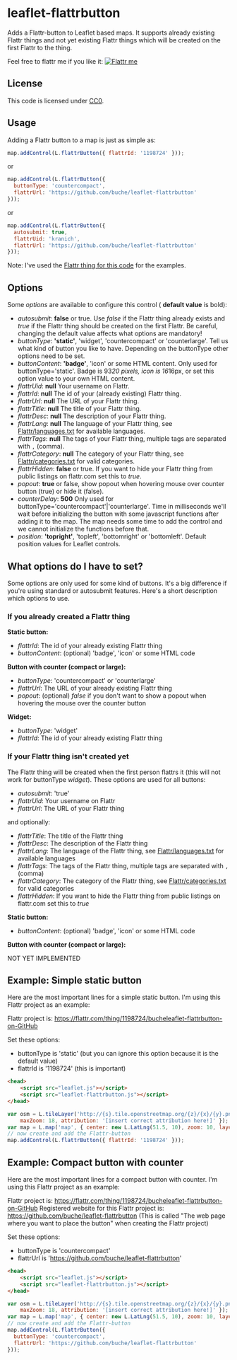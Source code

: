 leaflet-flattrbutton
====================

Adds a Flattr-button to Leaflet based maps. It supports already existing Flattr things and not yet existing Flattr things which will be created on the first Flattr to the thing.

Feel free to flattr me if you like it: [![Flattr me](http://api.flattr.com/button/flattr-badge-large.png)](http://flattr.com/thing/1198724/)

## License

This code is licensed under [CC0](http://creativecommons.org/publicdomain/zero/1.0/ "Creative Commons Zero - Public Domain").

## Usage

Adding a Flattr button to a map is just as simple as:
```js
map.addControl(L.flattrButton({ flattrId: '1198724' }));
```
or
```js
map.addControl(L.flattrButton({
  buttonType: 'countercompact',
  flattrUrl: 'https://github.com/buche/leaflet-flattrbutton'
}));
```
or
```js
map.addControl(L.flattrButton({
  autosubmit: true,
  flattrUid: 'kranich',
  flattrUrl: 'https://github.com/buche/leaflet-flattrbutton'
}));
```

Note: I've used the [Flattr thing for this code](http://flattr.com/thing/1198724/) for the examples.

## Options

Some *options* are available to configure this control ( **default value** is bold):

* *autosubmit*: **false** or true. Use *false* if the Flattr thing already exists and *true* if the Flattr thing should be created on the first Flattr. Be careful, changing the default value affects what options are mandatory!
* *buttonType*: **'static'**, 'widget', 'countercompact' or 'counterlarge'. Tell us what kind of button you like to have. Depending on the buttonType other options need to be set.
* *buttonContent*: **'badge'**, 'icon' or some HTML content. Only used for buttonType='static'. Badge is 93*20 pixels, icon is 16*16px, or set this option value to your own HTML content.
* *flattrUid*: **null** Your username on Flattr.
* *flattrId*: **null** The id of your (already existing) Flattr thing.
* *flattrUrl*: **null** The URL of your Flattr thing.
* *flattrTitle*: **null** The title of your Flattr thing.
* *flattrDesc*: **null** The description of your Flattr thing.
* *flattrLang*: **null** The language of your Flattr thing, see [Flattr/languages.txt](https://api.flattr.com/rest/v2/languages.txt) for available languages.
* *flattrTags*: **null** The tags of your Flattr thing, multiple tags are separated with `,` (comma).
* *flattrCategory*: **null** The category of your Flattr thing, see [Flattr/categories.txt](https://api.flattr.com/rest/v2/categories.txt) for valid categories.
* *flattrHidden*: **false** or true. If you want to hide your Flattr thing from public listings on flattr.com set this to *true*.
* *popout*: **true** or false, show popout when hovering mouse over counter button (true) or hide it (false).
* *counterDelay*: **500** Only used for buttonType='countercompact'|'counterlarge'. Time in milliseconds we'll wait before initializing the button with some javascript functions after adding it to the map. The map needs some time to add the control and we cannot initialize the functions before that.
* *position*: **'topright'**, 'topleft', 'bottomright' or 'bottomleft'. Default position values for Leaflet controls.

## What options do I have to set?

Some options are only used for some kind of buttons. It's a big difference if you're using standard or autosubmit features. Here's a short description which options to use.

### If you already created a Flattr thing

**Static button:**

* *flattrId*: The id of your already existing Flattr thing
* *buttonContent*: (optional) 'badge', 'icon' or some HTML code

**Button with counter (compact or large):**

* *buttonType*: 'countercompact' or 'counterlarge'
* *flattrUrl*: The URL of your already existing Flattr thing
* *popout*: (optional) *false* if you don't want to show a popout when hovering the mouse over the counter button

**Widget:**

* *buttonType*: 'widget'
* *flattrId*: The id of your already existing Flattr thing

### If your Flattr thing isn't created yet

The Flattr thing will be created when the first person flattrs it (this will not work for buttonType *widget*). These options are used for all buttons:

* *autosubmit*: 'true'
* *flattrUid*: Your username on Flattr
* *flattrUrl*: The URL of your Flattr thing

and optionally:

* *flattrTitle*: The title of the Flattr thing
* *flattrDesc*: The description of the Flattr thing
* *flattrLang*: The language of the Flattr thing, see [Flattr/languages.txt](https://api.flattr.com/rest/v2/languages.txt) for available languages
* *flattrTags*: The tags of the Flattr thing, multiple tags are separated with `,` (comma)
* *flattrCategory*: The category of the Flattr thing, see [Flattr/categories.txt](https://api.flattr.com/rest/v2/categories.txt) for valid categories
* *flattrHidden*: If you want to hide the Flattr thing from public listings on flattr.com set this to *true*

**Static button:**

* *buttonContent*: (optional) 'badge', 'icon' or some HTML code

**Button with counter (compact or large):**

NOT YET IMPLEMENTED

## Example: Simple static button

Here are the most important lines for a simple static button. I'm using this Flattr project as an example:

Flattr project is: https://flattr.com/thing/1198724/bucheleaflet-flattrbutton-on-GitHub

Set these options:
* buttonType is 'static' (but you can ignore this option because it is the default value)
* flattrId is '1198724' (this is important)

```html
<head>
	<script src="leaflet.js"></script>
	<script src="leaflet-flattrbutton.js"></script>
</head>
```

```js
var osm = L.tileLayer('http://{s}.tile.openstreetmap.org/{z}/{x}/{y}.png', {
	maxZoom: 18, attribution: '[insert correct attribution here!]' });
var map = L.map('map', { center: new L.LatLng(51.5, 10), zoom: 10, layers: [osm] });
// now create and add the Flattr-button
map.addControl(L.flattrButton({ flattrId: '1198724' }));
```

## Example: Compact button with counter

Here are the most important lines for a compact button with counter. I'm using this Flattr project as an example:

Flattr project is: https://flattr.com/thing/1198724/bucheleaflet-flattrbutton-on-GitHub
Registered website for this Flattr project is: https://github.com/buche/leaflet-flattrbutton (This is called "The web page where you want to place the button" when creating the Flattr project)

Set these options:
* buttonType is 'countercompact'
* flattrUrl is 'https://github.com/buche/leaflet-flattrbutton'

```html
<head>
	<script src="leaflet.js"></script>
	<script src="leaflet-flattrbutton.js"></script>
</head>
```

```js
var osm = L.tileLayer('http://{s}.tile.openstreetmap.org/{z}/{x}/{y}.png', {
	maxZoom: 18, attribution: '[insert correct attribution here!]' });
var map = L.map('map', { center: new L.LatLng(51.5, 10), zoom: 10, layers: [osm] });
// now create and add the Flattr-button
map.addControl(L.flattrButton({
  buttonType: 'countercompact',
  flattrUrl: 'https://github.com/buche/leaflet-flattrbutton'
}));
```

